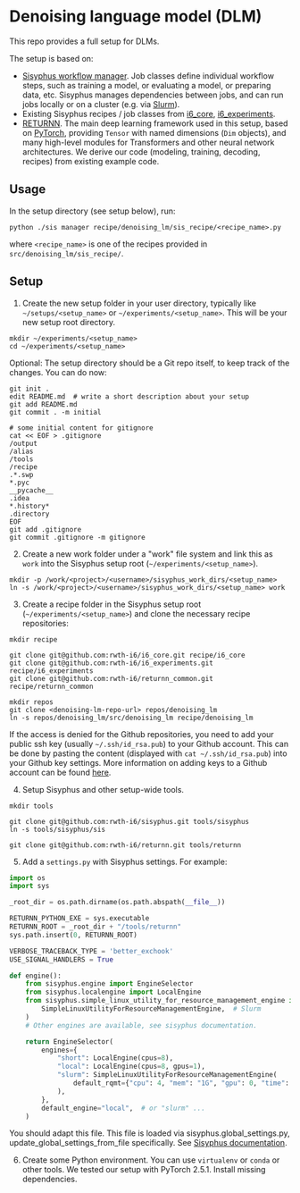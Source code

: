 # Denoising language model (DLM)

This repo provides a full setup for DLMs.

The setup is based on:

* [Sisyphus workflow manager](https://github.com/rwth-i6/sisyphus).
  Job classes define individual workflow steps, such as training a model, or evaluating a model,
  or preparing data, etc.
  Sisyphus manages dependencies between jobs, and can run jobs locally or on a cluster (e.g. via [Slurm](https://github.com/SchedMD/slurm)).
* Existing Sisyphus recipes / job classes from
  [i6_core](https://github.com/rwth-i6/i6_core),
  [i6_experiments](https://github.com/rwth-i6/i6_experiments).
* [RETURNN](https://github.com/rwth-i6/returnn).
  The main deep learning framework used in this setup,
  based on [PyTorch](https://pytorch.org/),
  providing `Tensor` with named dimensions (`Dim` objects),
  and many high-level modules for Transformers and other neural network architectures.
  We derive our code (modeling, training, decoding, recipes) from existing example code.


## Usage

In the setup directory (see setup below), run:

```shell
python ./sis manager recipe/denoising_lm/sis_recipe/<recipe_name>.py
```

where `<recipe_name>` is one of the recipes provided in `src/denoising_lm/sis_recipe/`.

## Setup

1. Create the new setup folder in your user directory, typically like `~/setups/<setup_name>` or `~/experiments/<setup_name>`. This will be your new setup root directory.
```
mkdir ~/experiments/<setup_name>
cd ~/experiments/<setup_name>
```

Optional: The setup directory should be a Git repo itself,
to keep track of the changes. You can do now:

```
git init .
edit README.md  # write a short description about your setup
git add README.md
git commit . -m initial

# some initial content for gitignore
cat << EOF > .gitignore
/output
/alias
/tools
/recipe
.*.swp
*.pyc
__pycache__
.idea
*.history*
.directory
EOF
git add .gitignore
git commit .gitignore -m gitignore
```

2. Create a new work folder under a "work" file system and link this as `work` into the Sisyphus setup root (`~/experiments/<setup_name>`).
```
mkdir -p /work/<project>/<username>/sisyphus_work_dirs/<setup_name>
ln -s /work/<project>/<username>/sisyphus_work_dirs/<setup_name> work
```

3. Create a recipe folder in the Sisyphus setup root (`~/experiments/<setup_name>`) and clone the necessary recipe repositories:
```
mkdir recipe

git clone git@github.com:rwth-i6/i6_core.git recipe/i6_core
git clone git@github.com:rwth-i6/i6_experiments.git recipe/i6_experiments
git clone git@github.com:rwth-i6/returnn_common.git recipe/returnn_common

mkdir repos
git clone <denoising-lm-repo-url> repos/denoising_lm
ln -s repos/denoising_lm/src/denoising_lm recipe/denoising_lm
```

If the access is denied for the Github repositories, you need to add your public ssh key (usually `~/.ssh/id_rsa.pub`) to your Github account.
This can be done by pasting the content (displayed with `cat ~/.ssh/id_rsa.pub`) into your Github key settings.
More information on adding keys to a Github account can be found [here](https://docs.github.com/en/github/authenticating-to-github/connecting-to-github-with-ssh/adding-a-new-ssh-key-to-your-github-account).

4. Setup Sisyphus and other setup-wide tools.

```shell
mkdir tools

git clone git@github.com:rwth-i6/sisyphus.git tools/sisyphus
ln -s tools/sisyphus/sis

git clone git@github.com:rwth-i6/returnn.git tools/returnn
```

5. Add a `settings.py` with Sisyphus settings. For example:

```python
import os
import sys

_root_dir = os.path.dirname(os.path.abspath(__file__))

RETURNN_PYTHON_EXE = sys.executable
RETURNN_ROOT = _root_dir + "/tools/returnn"
sys.path.insert(0, RETURNN_ROOT)

VERBOSE_TRACEBACK_TYPE = 'better_exchook'
USE_SIGNAL_HANDLERS = True

def engine():
    from sisyphus.engine import EngineSelector
    from sisyphus.localengine import LocalEngine
    from sisyphus.simple_linux_utility_for_resource_management_engine import (
        SimpleLinuxUtilityForResourceManagementEngine,  # Slurm
    )
    # Other engines are available, see sisyphus documentation.

    return EngineSelector(
        engines={
            "short": LocalEngine(cpus=8),
            "local": LocalEngine(cpus=8, gpus=1),
            "slurm": SimpleLinuxUtilityForResourceManagementEngine(
                default_rqmt={"cpu": 4, "mem": "1G", "gpu": 0, "time": 1}
            ),
        },
        default_engine="local",  # or "slurm" ...
    )

```

You should adapt this file.
This file is loaded via sisyphus.global_settings.py,
update_global_settings_from_file specifically.
See [Sisyphus documentation](https://sisyphus-workflow-manager.readthedocs.io/).

6. Create some Python environment.
You can use `virtualenv` or `conda` or other tools.
We tested our setup with PyTorch 2.5.1.
Install missing dependencies.
